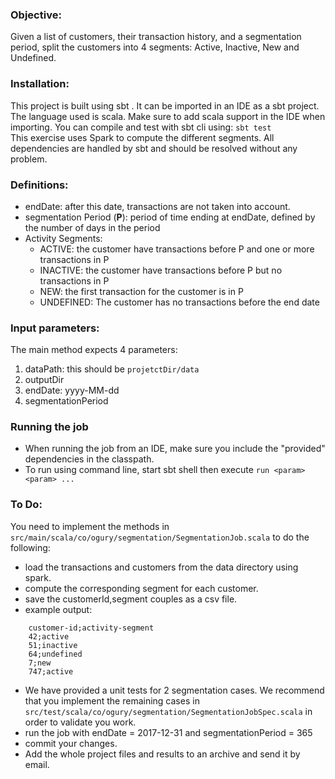 ### Objective:
Given a list of customers, their transaction history, and a segmentation period, split the customers into 4 segments: Active, Inactive, New and Undefined.
  
### Installation:
This project is built using sbt . It can be imported in an IDE as a sbt project. The language used is scala. Make sure to add scala support in the IDE when importing.
You can compile and test with sbt cli using: `sbt test`  
This exercise uses Spark to compute the different segments. All dependencies are handled by sbt and should be resolved without any problem.  
 
### Definitions: 
  - endDate: after this date, transactions are not taken into account.
  - segmentation Period (**P**): period of time ending at endDate, defined by the number of days in the period
  - Activity Segments:
    - ACTIVE: the customer have transactions before P and one or more transactions in P
    - INACTIVE: the customer have transactions before P but no transactions in P
    - NEW: the first transaction for the customer is in P
    - UNDEFINED: The customer has no transactions before the end date
    
### Input parameters:
The main method expects 4 parameters:

1. dataPath: this should be `projetctDir/data`
2. outputDir
3. endDate: yyyy-MM-dd
4. segmentationPeriod 
  
### Running the job
  - When running the job from an IDE, make sure you include the "provided" dependencies in the classpath.
  - To run using command line, start sbt shell then execute `run <param> <param> ...`
### To Do:
You need to implement the methods in `src/main/scala/co/ogury/segmentation/SegmentationJob.scala` to do the following:
  
  - load the transactions and customers from the data directory using spark.
  - compute the corresponding segment for each customer.
  - save the customerId,segment couples as a csv file.
  - example output: 
      
```
    customer-id;activity-segment
    42;active
    51;inactive
    64;undefined
    7;new
    747;active
```

  - We have provided a unit tests for 2 segmentation cases. We recommend that you implement the remaining cases in `src/test/scala/co/ogury/segmentation/SegmentationJobSpec.scala` in order to validate you work.
  - run the job with endDate = 2017-12-31 and segmentationPeriod = 365
  - commit your changes.
  - Add the whole project files and results to an archive and send it by email.
  

